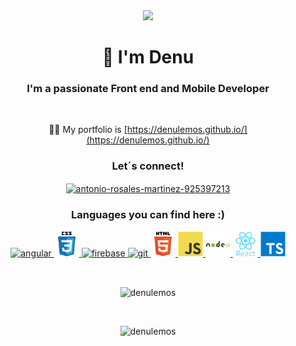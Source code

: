 <div align="center"><img width="250px" src="https://media4.giphy.com/media/IQebREsGFRXmo/giphy.gif" /></div>

<h1 align="center">👋 I'm Denu</h1>
<h3 align="center">I'm a passionate Front end and Mobile Developer</h3>

<br />
<div align="center">

👨‍💻 My portfolio is  [https://denulemos.github.io/](https://denulemos.github.io/)


 </div>
 

<h3 align="center">Let´s connect!</h3>
<p align="center">
<a href="https://www.linkedin.com/in/denulemos/" target="blank"><img align="center" src="https://raw.githubusercontent.com/rahuldkjain/github-profile-readme-generator/master/src/images/icons/Social/linked-in-alt.svg" alt="antonio-rosales-martinez-925397213" height="30" width="40" /></a>
</p>

<h3 align="center">Languages you can find here :)</h3>
<p align="center"> <a href="https://angular.io" target="_blank"> <img src="https://angular.io/assets/images/logos/angular/angular.svg" alt="angular" width="40" height="40"/> </a>  <a href="https://www.w3schools.com/css/" target="_blank"> <img src="https://raw.githubusercontent.com/devicons/devicon/master/icons/css3/css3-original-wordmark.svg" alt="css3" width="40" height="40"/> </a>  <a href="https://firebase.google.com/" target="_blank"> <img src="https://www.vectorlogo.zone/logos/firebase/firebase-icon.svg" alt="firebase" width="40" height="40"/> </a> <a href="https://git-scm.com/" target="_blank"> <img src="https://www.vectorlogo.zone/logos/git-scm/git-scm-icon.svg" alt="git" width="40" height="40"/> </a>  <a href="https://www.w3.org/html/" target="_blank"> <img src="https://raw.githubusercontent.com/devicons/devicon/master/icons/html5/html5-original-wordmark.svg" alt="html5" width="40" height="40"/> </a> <a href="https://developer.mozilla.org/en-US/docs/Web/JavaScript" target="_blank"> <img src="https://raw.githubusercontent.com/devicons/devicon/master/icons/javascript/javascript-original.svg" alt="javascript" width="40" height="40"/> </a> <a href="https://nodejs.org" target="_blank"> <img src="https://raw.githubusercontent.com/devicons/devicon/master/icons/nodejs/nodejs-original-wordmark.svg" alt="nodejs" width="40" height="40"/> </a>  <a href="https://reactjs.org/" target="_blank"> <img src="https://raw.githubusercontent.com/devicons/devicon/master/icons/react/react-original-wordmark.svg" alt="react" width="40" height="40"/> </a> <a href="https://www.typescriptlang.org/" target="_blank"> <img src="https://raw.githubusercontent.com/devicons/devicon/master/icons/typescript/typescript-original.svg" alt="typescript" width="40" height="40"/></a> </p>
<br />
<div align="center">
<p><img align="center" src="https://github-readme-stats.vercel.app/api/top-langs?username=denulemos&show_icons=true&locale=en&layout=compact" alt="denulemos" /></p></div>
<br />
<p align="center"> <img src="https://komarev.com/ghpvc/?username=denulemos&label=Profile%20views&color=0e75b6&style=flat" alt="denulemos" /> </p>

